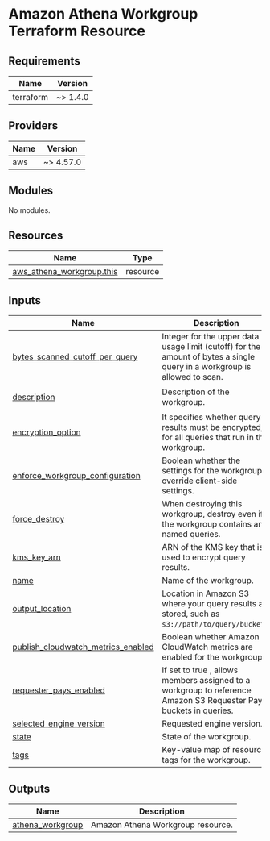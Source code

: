# Amazon Athena Workgroup Terraform Resource

## Requirements

| Name      | Version  |
| --------- | -------- |
| terraform | ~> 1.4.0 |

## Providers

| Name | Version   |
| ---- | --------- |
| aws  | ~> 4.57.0 |

## Modules

No modules.

## Resources

| Name                                                                                                                      | Type     |
| ------------------------------------------------------------------------------------------------------------------------- | -------- |
| [aws_athena_workgroup.this](https://registry.terraform.io/providers/hashicorp/aws/latest/docs/resources/athena_workgroup) | resource |

## Inputs

| Name                                                                                                                                    | Description                                                                                                               | Type          | Default                  | Required |
| --------------------------------------------------------------------------------------------------------------------------------------- | ------------------------------------------------------------------------------------------------------------------------- | ------------- | ------------------------ | :------: |
| <a name="input_bytes_scanned_cutoff_per_query"></a> [bytes_scanned_cutoff_per_query](#input_bytes_scanned_cutoff_per_query)             | Integer for the upper data usage limit (cutoff) for the amount of bytes a single query in a workgroup is allowed to scan. | `number`      | `0`                      |    no    |
| <a name="input_description"></a> [description](#input_description)                                                                      | Description of the workgroup.                                                                                             | `string`      | `"Managed by Terraform"` |    no    |
| <a name="input_encryption_option"></a> [encryption_option](#input_encryption_option)                                                    | It specifies whether query results must be encrypted, for all queries that run in this workgroup.                         | `string`      | n/a                      |   yes    |
| <a name="input_enforce_workgroup_configuration"></a> [enforce_workgroup_configuration](#input_enforce_workgroup_configuration)          | Boolean whether the settings for the workgroup override client-side settings.                                             | `bool`        | `true`                   |    no    |
| <a name="input_force_destroy"></a> [force_destroy](#input_force_destroy)                                                                | When destroying this workgroup, destroy even if the workgroup contains any named queries.                                 | `bool`        | `false`                  |    no    |
| <a name="input_kms_key_arn"></a> [kms_key_arn](#input_kms_key_arn)                                                                      | ARN of the KMS key that is used to encrypt query results.                                                                 | `string`      | `null`                   |    no    |
| <a name="input_name"></a> [name](#input_name)                                                                                           | Name of the workgroup.                                                                                                    | `string`      | n/a                      |   yes    |
| <a name="input_output_location"></a> [output_location](#input_output_location)                                                          | Location in Amazon S3 where your query results are stored, such as `s3://path/to/query/bucket/`.                          | `string`      | `null`                   |    no    |
| <a name="input_publish_cloudwatch_metrics_enabled"></a> [publish_cloudwatch_metrics_enabled](#input_publish_cloudwatch_metrics_enabled) | Boolean whether Amazon CloudWatch metrics are enabled for the workgroup.                                                  | `bool`        | `true`                   |    no    |
| <a name="input_requester_pays_enabled"></a> [requester_pays_enabled](#input_requester_pays_enabled)                                     | If set to true , allows members assigned to a workgroup to reference Amazon S3 Requester Pays buckets in queries.         | `bool`        | `false`                  |    no    |
| <a name="input_selected_engine_version"></a> [selected_engine_version](#input_selected_engine_version)                                  | Requested engine version.                                                                                                 | `string`      | `"AUTO"`                 |    no    |
| <a name="input_state"></a> [state](#input_state)                                                                                        | State of the workgroup.                                                                                                   | `string`      | `"ENABLED"`              |    no    |
| <a name="input_tags"></a> [tags](#input_tags)                                                                                           | Key-value map of resource tags for the workgroup.                                                                         | `map(string)` | `{}`                     |    no    |

## Outputs

| Name                                                                                | Description                       |
| ----------------------------------------------------------------------------------- | --------------------------------- |
| <a name="output_athena_workgroup"></a> [athena_workgroup](#output_athena_workgroup) | Amazon Athena Workgroup resource. |
